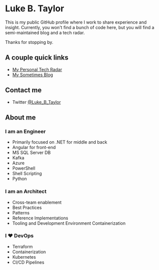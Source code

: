 # Luke B. Taylor

This is my public GitHub profile where I work to share experience and insight. Currently, you won't find a bunch of code here, but you will find a semi-maintained blog and a tech radar.

Thanks for stopping by.

## A couple quick links

- <a href="https://tech-radar.lukebtaylor.com" target="_blank" rel="noopener noreferrer">My Personal Tech Radar</a>
- <a href="https://blog.lukebtaylor.com" target="_blank" rel="noopener noreferrer">My Sometimes Blog</a>

## Contact me

- Twitter [@Luke_B_Taylor](https://twitter.com/Luke_B_Taylor)

## About me

### I am an Engineer

- Primarily focused on .NET for middle and back
- Angular for front-end
- MS SQL Server DB
- Kafka
- Azure
- PowerShell
- Shell Scripting
- Python

### I am an Architect

- Cross-team enablement
- Best Practices
- Patterns
- Reference Implementations
- Tooling and Development Environment Containerization

### I ❤️ DevOps

- Terraform
- Containerization
- Kubernetes
- CI/CD Pipelines

<!--
Emoji attribution
- https://github.com/twitter/twemoji
Tech Radar attributions
- https://github.com/AOEpeople/aoe_technology_radar
Tech Radar thank you
- https://www.thoughtworks.com/radar
-->
